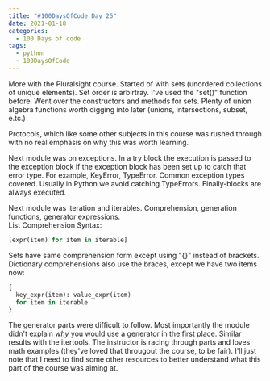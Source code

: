 ```yaml
---
title: "#100DaysOfCode Day 25"
date: 2021-01-18
categories:
  - 100 Days of code
tags:
  - python
  - 100DaysOfCode
---
```


More with the Pluralsight course. Started of with sets (unordered collections of unique elements). Set order is arbirtray.  I've used the "set()" function before.  Went over the constructors and methods for sets. Plenty of union algebra functions worth digging into later (unions, intersections, subset, e.tc.)

Protocols, which like some other subjects in this course was rushed through with no real emphasis on why this was worth learning. 

Next module was on exceptions. In a try block the execution is passed to the exception block if the exception block has been set up to catch that error type.  For example, KeyError, TypeError. Common exception types covered. Usually in Python we avoid catching TypeErrors. Finally-blocks are always executed.

Next module was iteration and iterables.  Comprehension, generation functions, generator expressions.  
List Comprehension Syntax:
```python
[expr(item) for item in iterable]
```
Sets have same comprehension form except using "{}" instead of brackets. 
Dictionary comprehensions also use the braces, except we have two items now:
```python
{
  key_expr(item): value_expr(item)
  for item in iterable
}
```
The generator parts were difficult to follow. Most importantly the module didn't explain *why* you would use a generator in the first place. Similar results with the itertools.  The instructor is racing through parts and loves math examples (they've loved that througout the course, to be fair).  I'll just note that I need to find some other resources to better understand what this part of the course was aiming at.



[100DaysOfCode]:https://www.100daysofcode.com/faq/

